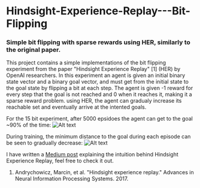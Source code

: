 # Hindsight-Experience-Replay---Bit-Flipping
### Simple bit flipping with sparse rewards using HER, similarly to the original paper.

This project contains a simple implementations of the bit flipping experiment from the paper "Hindsight Experience Replay" [1] (HER) by OpenAI researchers. In this experiment an agent is given an initial binary state vector and a binary goal vector, and must get from the initial state to the goal state by flipping a bit at each step. The agent is given -1 reward for every step that the goal is not reached and 0 when it reaches it, making it a sparse reward problem. using HER, the agent can gradualy increase its reachable set and eventually arrive at the intented goals.

For the 15 bit experiment, after 5000 epsidoes the agent can get to the goal ~90% of the time:
![Alt text](https://user-images.githubusercontent.com/46422351/53296086-14701500-3811-11e9-8281-6a9f513c7764.png)

During training, the minimum distance to the goal during each episode can be seen to gradually decrease:
![Alt text](https://user-images.githubusercontent.com/46422351/53296076-f30f2900-3810-11e9-8be5-ecb3bfb8abdd.png)

I have written a [Medium post](https://towardsdatascience.com/reinforcement-learning-with-hindsight-experience-replay-1fee5704f2f8) explaining the intuition behind Hindsight Experience Replay, feel free to check it out.


1. Andrychowicz, Marcin, et al. "Hindsight experience replay." Advances in Neural Information Processing Systems. 2017.



